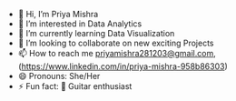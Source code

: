 - 👋 Hi, I’m Priya Mishra
- 👀 I’m interested in Data Analytics
- 🌱 I’m currently learning Data Visualization
- 💞️ I’m looking to collaborate on new exciting Projects
- 📫 How to reach me priyamishra281203@gmail.com, (https://www.linkedin.com/in/priya-mishra-958b86303)
- 😄 Pronouns: She/Her
- ⚡ Fun fact: 🎸 Guitar enthusiast

<!---
PriyaMishra28/PriyaMishra28 is a ✨ special ✨ repository because its `README.md` (this file) appears on your GitHub profile.
You can click the Preview link to take a look at your changes.
--->
